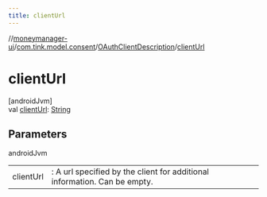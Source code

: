 ```yaml
---
title: clientUrl
---
```

//[moneymanager-ui](../../../index.html)/[com.tink.model.consent](../index.html)/[OAuthClientDescription](index.html)/[clientUrl](client-url.html)



# clientUrl



[androidJvm]\
val [clientUrl](client-url.html): [String](https://kotlinlang.org/api/latest/jvm/stdlib/kotlin/-string/index.html)



## Parameters


androidJvm

| | |
|---|---|
| clientUrl | : A url specified by the client for additional information. Can be empty. |




